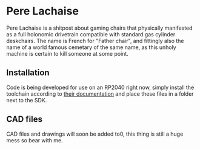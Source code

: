 # Pere Lachaise

Pere Lachaise is a shitpost about gaming chairs that physically manifested as a full holonomic drivetrain compatible with standard gas cylinder deskchairs.
The name is French for "Father chair", and fittingly also the name of a world famous cemetary of the same name, as this unholy machine is certain to kill someone at some point.

## Installation
Code is being developed for use on an RP2040 right now, simply install the toolchain according to [their documentation](https://www.raspberrypi.org/documentation/pico/getting-started/) and place these files in a folder next to the SDK.

## CAD files
CAD files and drawings will soon be added to0, this thing is still a huge mess so bear with me.
